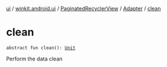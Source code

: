 [ui](../../../index.md) / [winkit.android.ui](../../index.md) / [PaginatedRecyclerView](../index.md) / [Adapter](index.md) / [clean](./clean.md)

# clean

`abstract fun clean(): `[`Unit`](https://kotlinlang.org/api/latest/jvm/stdlib/kotlin/-unit/index.html)

Perform the data clean

